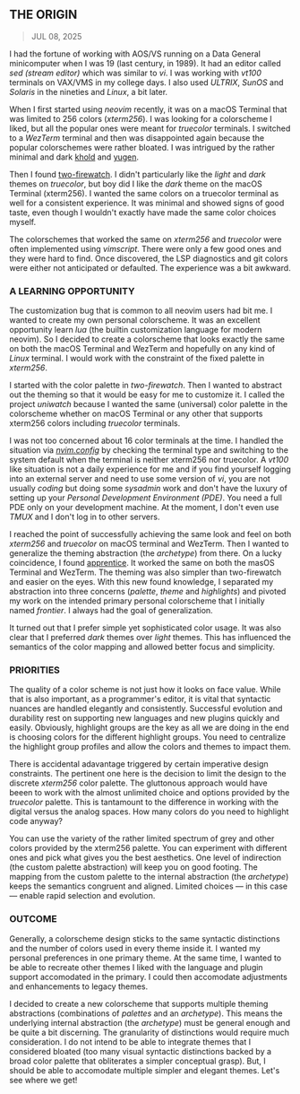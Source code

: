## THE ORIGIN
> JUL 08, 2025

I had the fortune of working with AOS/VS running on a Data General
minicomputer when I was 19 (last century, in 1989).
It had an editor called _sed (stream editor)_ which was similar to _vi_.
I was working with _vt100_ terminals on VAX/VMS in my college days.
I also used _ULTRIX_, _SunOS_ and _Solaris_ in the nineties and
_Linux_, a bit later.

When I first started using _neovim_ recently, it was on a macOS Terminal
that was limited to 256 colors (_xterm256_).
I was looking for a colorscheme I liked, but all the popular ones were
meant for _truecolor_ terminals.
I switched to a _WezTerm_ terminal and then was disappointed again
because the popular colorschemes were rather bloated.
I was intrigued by the rather minimal and dark
[khold](https://github.com/metalelf0/black-metal-theme-neovim)
and [yugen](https://github.com/bettervim/yugen.nvim).

Then I found [two-firewatch](../theme/firewatch/README.md).
I didn't particularly like the _light_ and _dark_ themes on _truecolor_,
but boy did I like the _dark_ theme on the macOS Terminal (xterm256).
I wanted the same colors on a truecolor terminal as well for a consistent
experience.  It was minimal and showed signs of good taste, even though
I wouldn't exactly have made the same color choices myself.

The colorschemes that worked the same on _xterm256_ and _truecolor_
were often implemented using _vimscript_.
There were only a few good ones and they were hard to find.
Once discovered, the LSP diagnostics and git colors were either
not anticipated or defaulted.  The experience was a bit awkward.

### A LEARNING OPPORTUNITY

The customization bug that is common to all neovim users had bit me.
I wanted to create my own personal colorscheme.
It was an excellent opportunity learn _lua_ (the builtin customization
language for modern neovim).
So I decided to create a colorscheme that looks exactly the same on both
the macOS Terminal and WezTerm and hopefully on any kind of _Linux_ terminal.
I would work with the constraint of the fixed palette in _xterm256_.

I started with the color palette in _two-firewatch_.
Then I wanted to abstract out the theming so that it would be easy for me to
customize it.  I called the project _uniwatch_ because I wanted the same
(universal) color palette in the colorscheme whether on macOS Terminal or
any other that supports xterm256 colors including _truecolor_ terminals.

I was not too concerned about 16 color terminals at the time.
I handled the situation via
[_nvim.config_](https://github.com/rubocode/nvim.config/blob/main/lua/user/colors.lua)
by checking the terminal type and switching to the system default when
the terminal is neither xterm256 nor truecolor.  A _vt100_ like situation
is not a daily experience for me and if you find yourself logging into
an external server and need to use some version of _vi_, you are not usually
_coding_ but doing some _sysadmin_ work and don't have the luxury of setting
up your _Personal Development Environment (PDE)_.  You need a full PDE
only on your development machine.  At the moment, I don't even use _TMUX_
and I don't log in to other servers.

I reached the point of successfully achieving the same look
and feel on both _xterm256_ and _truecolor_ on macOS terminal and WezTerm.
Then I wanted to generalize the theming abstraction (the _archetype_)
from there.  On a lucky coincidence,
I found [apprentice](../theme/apprentice/README.md).
It worked the same on both the masOS Terminal and WezTerm.
The theming was also simpler than two-firewatch and easier on the eyes.
With this new found knowledge, I separated my abstraction into three concerns
(_palette_, _theme_ and _highlights_) and pivoted my work on the intended
primary personal colorscheme that I initially named _frontier_.
I always had the goal of generalization.

It turned out that I prefer simple yet sophisticated color usage.
It was also clear that I preferred _dark_ themes over _light_ themes.
This has influenced the semantics of the color mapping and allowed
better focus and simplicity.

### PRIORITIES

The quality of a color scheme is not just how it looks on face value.
While that is also important, as a programmer's editor, it is vital that
syntactic nuances are handled elegantly and consistently.
Successful evolution and durability rest on supporting new languages and
new plugins quickly and easily.
Obviously, highlight groups are the key as all we are doing in the end
is choosing colors for the different highlight groups.
You need to centralize the highlight group profiles and allow the colors
and themes to impact them.

There is accidental adavantage triggered by certain imperative design
constraints.  The pertinent one here is the decision to limit the design
to the discrete _xterm256_ color palette.  The gluttonous approach would
have beeen to work with the almost unlimited choice and options provided
by the _truecolor_ palette.
This is tantamount to the difference in working with the digital versus
the analog spaces.  How many colors do you need to highlight code anyway?

You can use the variety of the rather limited spectrum of grey and other
colors provided by the xterm256 palette.  You can experiment with different
ones and pick what gives you the best aesthetics.
One level of indirection (the custom palette abstraction) will keep you
on good footing.
The mapping from the custom palette to the internal abstraction
(the _archetype_) keeps the semantics congruent and aligned.
Limited choices — in this case — enable rapid selection and evolution.

### OUTCOME

Generally, a colorscheme design sticks to the same syntactic distinctions
and the number of colors used in every theme inside it.
I wanted my personal preferences in one primary theme.  At the same time,
I wanted to be able to recreate other themes I liked with the language
and plugin support accomodated in the primary.
I could then accomodate adjustments and enhancements to legacy themes.

I decided to create a new colorscheme that supports multiple theming
abstractions (combinations of _palettes_ and an _archetype_).
This means the underlying internal abstraction (the _archetype_)
must be general enough and be quite a bit discerning.
The granularity of distinctions would require much consideration.
I do not intend to be able to integrate themes that I considered bloated
(too many visual syntactic distinctions backed by a broad color
palette that obliterates a simpler conceptual grasp).
But, I should be able to accomodate multiple simpler and elegant
themes.  Let's see where we get!
